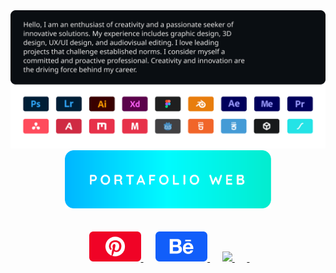 <a href="#">
    <img
 ![Uploading Grupo 770.svg…![Uploading Grupo 770.svg…]()
]()
       src="https://raw.githubusercontent.com/Juan-Sebastian-Rios-Martinez/juan-sebastian-rios-martinez/ff5e10646d24aae9f6fedddca4e9d6849e0f6eba/svg/p1.svg" />
</a>
<div align="center">
    <a href="https://juan-sebastian-rios-martinez.github.io/Portafolio/">
        <img width="330"
            src="https://raw.githubusercontent.com/Juan-Sebastian-Rios-Martinez/juan-sebastian-rios-martinez/1a35d64afbdc8a356af4b2901b88b8c6ac0d0de7/svg/p2.svg" />
    </a>
</div>




<br>
&nbsp;

<div align="center">
    &nbsp;&nbsp;&nbsp;&nbsp;
    <a href="https://co.pinterest.com/JuanSebastianRiosMartinez/" target="_blank">
        <img alt="" width="83"
            src="https://raw.githubusercontent.com/Juan-Sebastian-Rios-Martinez/juan-sebastian-rios-martinez/1a35d64afbdc8a356af4b2901b88b8c6ac0d0de7/svg/i1.svg" />
    </a>
    &nbsp;&nbsp;&nbsp;&nbsp;
    <a href="https://www.behance.net/JuanSebastianRios" target="_blank">
        <img width="83"
            src="https://raw.githubusercontent.com/Juan-Sebastian-Rios-Martinez/juan-sebastian-rios-martinez/1a35d64afbdc8a356af4b2901b88b8c6ac0d0de7/svg/i2.svg" />
    </a>
    &nbsp;&nbsp;&nbsp;&nbsp;
    <a href="#" target="_blank">
        <img width="83"
            src="https://github.com/user-attachments/assets/7e5c6345-6af8-4618-a97f-d5e504a38e0b" />
    </a>
    &nbsp;&nbsp;&nbsp;&nbsp;
     <a href="https://cults3d.com/@ENFOQUEi" target="_blank">
        <img alt="" width="83"
            src="https://github.com/user-attachments/assets/6bf09e20-4649-49ca-b983-ef284c29cd44" />
    </a>
     &nbsp;&nbsp;&nbsp;&nbsp;
</div>

